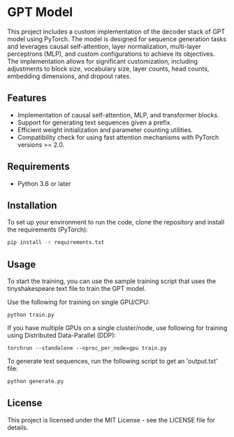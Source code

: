 # GPT Model

This project includes a custom implementation of the decoder stack of GPT model using PyTorch. The model is designed for sequence generation tasks and leverages causal self-attention, layer normalization, multi-layer perceptrons (MLP), and custom configurations to achieve its objectives. The implementation allows for significant customization, including adjustments to block size, vocabulary size, layer counts, head counts, embedding dimensions, and dropout rates.

## Features
- Implementation of causal self-attention, MLP, and transformer blocks.
- Support for generating text sequences given a prefix.
- Efficient weight initialization and parameter counting utilities.
- Compatibility check for using fast attention mechanisms with PyTorch versions >= 2.0.

## Requirements
- Python 3.6 or later

## Installation
To set up your environment to run the code, clone the repository and install the requirements (PyTorch):

```bash
pip install -r requirements.txt
```

## Usage
To start the training, you can use the sample training script that uses the tinyshakespeare text file to train the GPT model. 

Use the following for training on single GPU/CPU:
```
python train.py
```

If you have multiple GPUs on a single cluster/node, use following for training using Distributed Data-Parallel (DDP):
```
torchrun --standalone --nproc_per_node=gpu train.py
```

To generate text sequences, run the following script to get an 'output.txt' file:
```python
python generate.py
```

## License
This project is licensed under the MIT License - see the LICENSE file for details.
